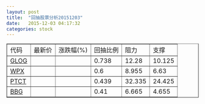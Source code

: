 ```yaml
---
layout: post
title:  "回抽股票分析20151203"
date:   2015-12-03 04:17:32
categories: stock
---
```

<script type="text/javascript">
var stockList = []
stockList.push('gb_glog');
stockList.push('gb_wpx');
stockList.push('gb_ptct');
stockList.push('gb_bbg');
</script>
<table border="1">
 <tr>
 <td>代码</td>
 <td>最新价</td>
 <td>涨跌幅(%)</td>
 <td>回抽比例</td>
 <td>阻力</td>
 <td>支撑</td>
</tr>
  <tr id="glog">
  <td><a href="http://stock.finance.sina.com.cn/usstock/quotes/GLOG.html" target="_blank">GLOG</a></td><td></td><td></td><td>0.738</td><td>12.28</td><td>10.125</td></tr>
  <tr id="wpx">
  <td><a href="http://stock.finance.sina.com.cn/usstock/quotes/WPX.html" target="_blank">WPX</a></td><td></td><td></td><td>0.6</td><td>8.955</td><td>6.63</td></tr>
  <tr id="ptct">
  <td><a href="http://stock.finance.sina.com.cn/usstock/quotes/PTCT.html" target="_blank">PTCT</a></td><td></td><td></td><td>0.439</td><td>32.335</td><td>24.425</td></tr>
  <tr id="bbg">
  <td><a href="http://stock.finance.sina.com.cn/usstock/quotes/BBG.html" target="_blank">BBG</a></td><td></td><td></td><td>0.41</td><td>6.665</td><td>4.655</td></tr>
</table>

